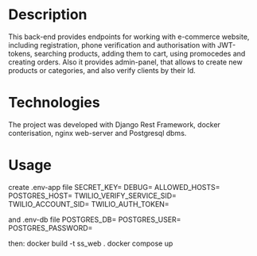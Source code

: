 # Description
This back-end provides endpoints for working with e-commerce website, including registration, phone verification and authorisation with JWT-tokens, searching products, adding them to cart, using promocedes and creating orders. Also it provides admin-panel, that allows to create new products or categories, and also verify clients by their Id.

# Technologies
The project was developed with Django Rest Framework, docker conterisation, nginx web-server and Postgresql dbms.

# Usage
create .env-app file
SECRET_KEY=
DEBUG=
ALLOWED_HOSTS=
POSTGRES_HOST=
TWILIO_VERIFY_SERVICE_SID=
TWILIO_ACCOUNT_SID=
TWILIO_AUTH_TOKEN=

and .env-db file 
POSTGRES_DB=
POSTGRES_USER=
POSTGRES_PASSWORD=

then:
docker build -t ss_web .
docker compose up
